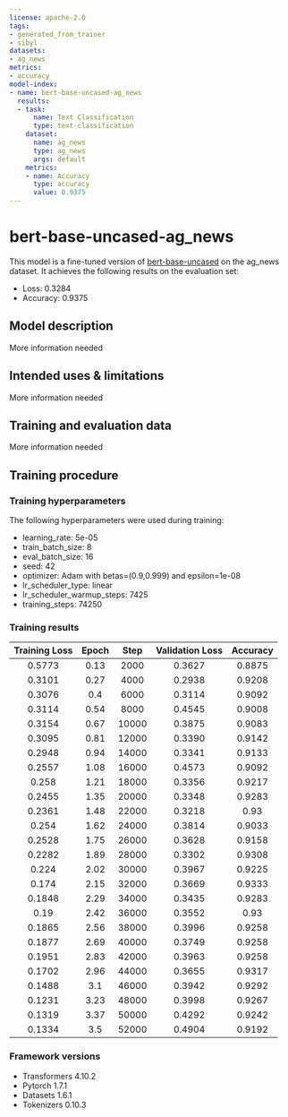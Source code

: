 ```yaml
---
license: apache-2.0
tags:
- generated_from_trainer
- sibyl
datasets:
- ag_news
metrics:
- accuracy
model-index:
- name: bert-base-uncased-ag_news
  results:
  - task:
      name: Text Classification
      type: text-classification
    dataset:
      name: ag_news
      type: ag_news
      args: default
    metrics:
    - name: Accuracy
      type: accuracy
      value: 0.9375
---
```


<!-- This model card has been generated automatically according to the information the Trainer had access to. You
should probably proofread and complete it, then remove this comment. -->

# bert-base-uncased-ag_news

This model is a fine-tuned version of [bert-base-uncased](https://huggingface.co/bert-base-uncased) on the ag_news dataset.
It achieves the following results on the evaluation set:
- Loss: 0.3284
- Accuracy: 0.9375

## Model description

More information needed

## Intended uses & limitations

More information needed

## Training and evaluation data

More information needed

## Training procedure

### Training hyperparameters

The following hyperparameters were used during training:
- learning_rate: 5e-05
- train_batch_size: 8
- eval_batch_size: 16
- seed: 42
- optimizer: Adam with betas=(0.9,0.999) and epsilon=1e-08
- lr_scheduler_type: linear
- lr_scheduler_warmup_steps: 7425
- training_steps: 74250

### Training results

| Training Loss | Epoch | Step  | Validation Loss | Accuracy |
|:-------------:|:-----:|:-----:|:---------------:|:--------:|
| 0.5773        | 0.13  | 2000  | 0.3627          | 0.8875   |
| 0.3101        | 0.27  | 4000  | 0.2938          | 0.9208   |
| 0.3076        | 0.4   | 6000  | 0.3114          | 0.9092   |
| 0.3114        | 0.54  | 8000  | 0.4545          | 0.9008   |
| 0.3154        | 0.67  | 10000 | 0.3875          | 0.9083   |
| 0.3095        | 0.81  | 12000 | 0.3390          | 0.9142   |
| 0.2948        | 0.94  | 14000 | 0.3341          | 0.9133   |
| 0.2557        | 1.08  | 16000 | 0.4573          | 0.9092   |
| 0.258         | 1.21  | 18000 | 0.3356          | 0.9217   |
| 0.2455        | 1.35  | 20000 | 0.3348          | 0.9283   |
| 0.2361        | 1.48  | 22000 | 0.3218          | 0.93     |
| 0.254         | 1.62  | 24000 | 0.3814          | 0.9033   |
| 0.2528        | 1.75  | 26000 | 0.3628          | 0.9158   |
| 0.2282        | 1.89  | 28000 | 0.3302          | 0.9308   |
| 0.224         | 2.02  | 30000 | 0.3967          | 0.9225   |
| 0.174         | 2.15  | 32000 | 0.3669          | 0.9333   |
| 0.1848        | 2.29  | 34000 | 0.3435          | 0.9283   |
| 0.19          | 2.42  | 36000 | 0.3552          | 0.93     |
| 0.1865        | 2.56  | 38000 | 0.3996          | 0.9258   |
| 0.1877        | 2.69  | 40000 | 0.3749          | 0.9258   |
| 0.1951        | 2.83  | 42000 | 0.3963          | 0.9258   |
| 0.1702        | 2.96  | 44000 | 0.3655          | 0.9317   |
| 0.1488        | 3.1   | 46000 | 0.3942          | 0.9292   |
| 0.1231        | 3.23  | 48000 | 0.3998          | 0.9267   |
| 0.1319        | 3.37  | 50000 | 0.4292          | 0.9242   |
| 0.1334        | 3.5   | 52000 | 0.4904          | 0.9192   |


### Framework versions

- Transformers 4.10.2
- Pytorch 1.7.1
- Datasets 1.6.1
- Tokenizers 0.10.3
